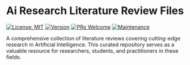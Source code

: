 # Ai Research Literature Review Files

[![License: MIT](https://img.shields.io/badge/License-MIT-yellow.svg)](https://opensource.org/licenses/MIT)
[![Version](https://img.shields.io/badge/version-1.0.0-blue.svg)](https://semver.org)
[![PRs Welcome](https://img.shields.io/badge/PRs-welcome-brightgreen.svg)](http://makeapullrequest.com)
[![Maintenance](https://img.shields.io/badge/Maintained%3F-yes-green.svg)](https://GitHub.com/yourusername/truth-deception-architecture/graphs/commit-activity)

A comprehensive collection of literature reviews covering cutting-edge research in Artificial Intelligence. This curated repository serves as a valuable resource for researchers, students, and practitioners in these fields.
